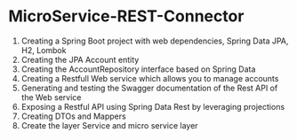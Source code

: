 # MicroService-REST-Connector
1. Creating a Spring Boot project with web dependencies, Spring Data JPA, H2, Lombok
2. Creating the JPA Account entity
3. Creating the AccountRepository interface based on Spring Data
4. Creating a Restfull Web service which allows you to manage accounts
5. Generating and testing the Swagger documentation of the Rest API of the Web service
6. Exposing a Restful API using Spring Data Rest by leveraging projections
7. Creating DTOs and Mappers
8. Create the layer Service and micro service layer
